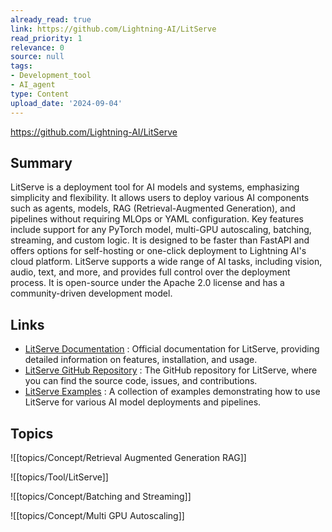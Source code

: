 ```yaml
---
already_read: true
link: https://github.com/Lightning-AI/LitServe
read_priority: 1
relevance: 0
source: null
tags:
- Development_tool
- AI_agent
type: Content
upload_date: '2024-09-04'
---
```


https://github.com/Lightning-AI/LitServe
## Summary

LitServe is a deployment tool for AI models and systems, emphasizing simplicity and flexibility. It allows users to deploy various AI components such as agents, models, RAG (Retrieval-Augmented Generation), and pipelines without requiring MLOps or YAML configuration. Key features include support for any PyTorch model, multi-GPU autoscaling, batching, streaming, and custom logic. It is designed to be faster than FastAPI and offers options for self-hosting or one-click deployment to Lightning AI's cloud platform. LitServe supports a wide range of AI tasks, including vision, audio, text, and more, and provides full control over the deployment process. It is open-source under the Apache 2.0 license and has a community-driven development model.
## Links

- [LitServe Documentation](https://lightning.ai/docs/litserve) : Official documentation for LitServe, providing detailed information on features, installation, and usage.
- [LitServe GitHub Repository](https://github.com/Lightning-AI/litserve) : The GitHub repository for LitServe, where you can find the source code, issues, and contributions.
- [LitServe Examples](https://lightning.ai/docs/litserve/examples) : A collection of examples demonstrating how to use LitServe for various AI model deployments and pipelines.

## Topics

![[topics/Concept/Retrieval Augmented Generation RAG]]

![[topics/Tool/LitServe]]

![[topics/Concept/Batching and Streaming]]

![[topics/Concept/Multi GPU Autoscaling]]